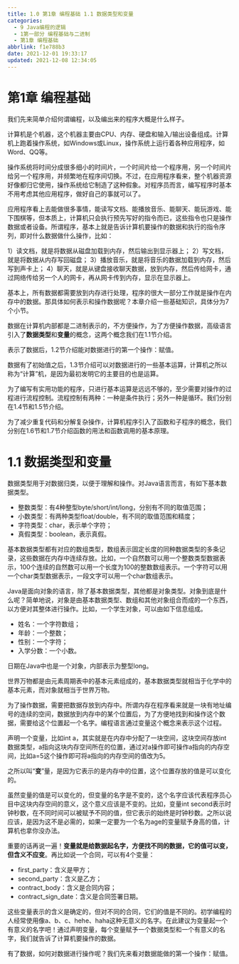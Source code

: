 ```yaml
---
title: 1.0 第1章 编程基础 1.1 数据类型和变量
categories:
  - 9 Java编程的逻辑
  - 1第一部分 编程基础与二进制
  - 第1章 编程基础
abbrlink: f1e788b3
date: 2021-12-01 19:33:17
updated: 2021-12-08 12:34:05
---
```

# 第1章 编程基础
我们先来简单介绍何谓编程，以及编出来的程序大概是什么样子。

计算机是个机器，这个机器主要由CPU、内存、硬盘和输入/输出设备组成。计算机上跑着操作系统，如Windows或Linux，操作系统上运行着各种应用程序，如Word、QQ等。

操作系统将时间分成很多细小的时间片，一个时间片给一个程序用，另一个时间片给另一个程序用，并频繁地在程序间切换。不过，在应用程序看来，整个机器资源好像都归它使用，操作系统给它制造了这种假象。对程序员而言，编写程序时基本不用考虑其他应用程序，做好自己的事就可以了。

应用程序看上去能做很多事情，能读写文档、能播放音乐、能聊天、能玩游戏、能下围棋等，但本质上，计算机只会执行预先写好的指令而已，这些指令也只是操作数据或者设备。所谓程序，基本上就是告诉计算机要操作的数据和执行的指令序列，即对什么数据做什么操作，比如：

1）读文档，就是将数据从磁盘加载到内存，然后输出到显示器上；
2）写文档，就是将数据从内存写回磁盘；
3）播放音乐，就是将音乐的数据加载到内存，然后写到声卡上；
4）聊天，就是从键盘接收聊天数据，放到内存，然后传给网卡，通过网络传给另一个人的网卡，再从网卡传到内存，显示在显示器上。

基本上，所有数据都需要放到内存进行处理，程序的很大一部分工作就是操作在内存中的数据。那具体如何表示和操作数据呢？本章介绍一些基础知识，具体分为7个小节。

数据在计算机内部都是二进制表示的，不方便操作，为了方便操作数据，高级语言引入了**数据类型**和**变量**的概念，这两个概念我们在1.1节介绍。

表示了数据后，1.2节介绍能对数据进行的第一个操作：赋值。

数据有了初始值之后，1.3节介绍可以对数据进行的一些基本运算，计算机之所以称为“计算”机，是因为最初发明它的主要目的也是运算。

为了编写有实用功能的程序，只进行基本运算是远远不够的，至少需要对操作的过程进行流程控制。流程控制有两种：一种是条件执行；另外一种是循环。我们分别在1.4节和1.5节介绍。

为了减少重复代码和分解复杂操作，计算机程序引入了函数和子程序的概念，我们分别在1.6节和1.7节介绍函数的用法和函数调用的基本原理。

# 1.1 数据类型和变量
数据类型用于对数据归类，以便于理解和操作。对Java语言而言，有如下基本数据类型。
- 整数类型：有4种整型byte/short/int/long，分别有不同的取值范围；
- 小数类型：有两种类型float/double，有不同的取值范围和精度；
- 字符类型：char，表示单个字符；
- 真假类型：boolean，表示真假。

基本数据类型都有对应的数组类型，数组表示固定长度的同种数据类型的多条记录，这些数据在内存中连续存放。比如，一个自然数可以用一个整数类型数据表示，100个连续的自然数可以用一个长度为100的整数数组表示。一个字符可以用一个char类型数据表示，一段文字可以用一个char数组表示。

Java是面向对象的语言，除了基本数据类型，其他都是对象类型。对象到底是什么呢？简单地说，对象是由基本数据类型、数组和其他对象组合而成的一个东西，以方便对其整体进行操作。比如，一个学生对象，可以由如下信息组成。

- 姓名：一个字符数组；
- 年龄：一个整数；
- 性别：一个字符；
- 入学分数：一个小数。

日期在Java中也是一个对象，内部表示为整型long。

世界万物都是由元素周期表中的基本元素组成的，基本数据类型就相当于化学中的基本元素，而对象就相当于世界万物。

为了操作数据，需要把数据存放到内存中。所谓内存在程序看来就是一块有地址编号的连续的空间，数据放到内存中的某个位置后，为了方便地找到和操作这个数据，需要给这个位置起一个名字。编程语言通过变量这个概念来表示这个过程。

声明一个变量，比如int a，其实就是在内存中分配了一块空间，这块空间存放int数据类型，a指向这块内存空间所在的位置，通过对a操作即可操作a指向的内存空间，比如a=5这个操作即可将a指向的内存空间的值改为5。

之所以叫“**变**”量，是因为它表示的是内存中的位置，这个位置存放的值是可以变化的。

虽然变量的值是可以变化的，但变量的名字是不变的，这个名字应该代表程序员心目中这块内存空间的意义，这个意义应该是不变的。比如，变量int second表示时钟秒数，在不同时间可以被赋予不同的值，但它表示的始终是时钟秒数。之所以说应该，是因为这不是必需的，如果一定要为一个名为age的变量赋予身高的值，计算机也拿你没办法。

重要的话再说一遍！**变量就是给数据起名字，方便找不同的数据，它的值可以变，但含义不应变**。再比如说一个合同，可以有4个变量：
- first_party：含义是甲方；
- second_party：含义是乙方；
- contract_body：含义是合同内容；
- contract_sign_date：含义是合同签署日期。

这些变量表示的含义是确定的，但对不同的合同，它们的值是不同的。初学编程的人经常使用像a、b、c、hehe、haha这种无意义的名字。在此建议为变量起一个有意义的名字吧！通过声明变量，每个变量赋予一个数据类型和一个有意义的名字，我们就告诉了计算机要操作的数据。

有了数据，如何对数据进行操作呢？我们先来看对数据能做的第一个操作：赋值。
